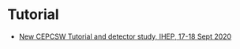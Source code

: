 # Tutorial

* [New CEPCSW Tutorial and detector study, IHEP, 17-18 Sept 2020](https://indico.ihep.ac.cn/event/12341/)
